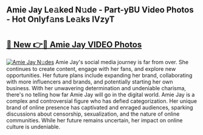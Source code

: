 ## Amie Jay Le𝚊ked N𝚞de - Part-yBU Video Photos - Hot Onlyf𝚊ns Le𝚊ks IVzyT

# <h2><a href="http://ab85646.deff.icu/?id=Amie+Jay">🔗 New 👉🔴 Amie Jay VIDEO Photos</a></h2>

[![Amie Jay N𝚞des](https://i.imgur.com/rIISA9y.gif)](http://ab85646.deff.icu/?id=Amie+Jay)
Amie Jay's social media journey is far from over. She continues to create content, engage with her fans, and explore new opportunities. Her future plans include expanding her brand, collaborating with more influencers and brands, and potentially starting her own business. With her unwavering determination and undeniable charisma, there's no telling how far Amie Jay will go in the digital world. Amie Jay is a complex and controversial figure who has defied categorization. Her unique brand of online presence has captivated and enraged audiences, sparking discussions about censorship, sexualization, and the nature of online communities. While her future remains uncertain, her impact on online culture is undeniable.
